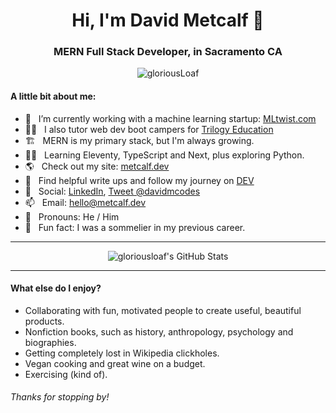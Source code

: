 <h1 align="center">Hi, I'm David Metcalf 👋</h1>
<h3 align="center">MERN Full Stack Developer, in Sacramento CA</h3>

<p align="center"> <img src="https://komarev.com/ghpvc/?username=gloriousLoaf" alt="gloriousLoaf" /> </p>

#### A little bit about me:

- 🔭 &nbsp; I’m currently working with a machine learning startup:
  [MLtwist.com](https://mltwist.com)
- 👨‍🏫 &nbsp; I also tutor web dev boot campers for
  [Trilogy Education](https://www.trilogyed.com/programs/)
- 🏗 &nbsp; MERN is my primary stack, but I'm always growing.
- 👨‍💻 &nbsp; Learning Eleventy, TypeScript and Next, plus exploring Python.
- 🌎 &nbsp; Check out my site: [metcalf.dev](https://metcalf.dev)
- 📝 &nbsp; Find helpful write ups and follow my journey on
  [DEV](https://dev.to/gloriousloaf)
- 🤳 &nbsp; Social: [LinkedIn](https://www.linkedin.com/in/david-codes),
  [Tweet @davidmcodes](https://twitter.com/davidmcodes)
- 📫 &nbsp; Email: [hello@metcalf.dev](mailto:hello@metcalf.dev)
- 🦄 &nbsp; Pronouns: He / Him
- 🍷 &nbsp; Fun fact: I was a sommelier in my previous career.

---

<p align="center"><img align="center" src="https://github-readme-stats.vercel.app/api?username=gloriousloaf&show_icons=true" alt="gloriousloaf's GitHub Stats" /></p>

---

#### What else do I enjoy?

- Collaborating with fun, motivated people to create useful, beautiful products.
- Nonfiction books, such as history, anthropology, psychology and biographies.
- Getting completely lost in Wikipedia clickholes.
- Vegan cooking and great wine on a budget.
- Exercising (kind of).

###### Thanks for stopping by!
